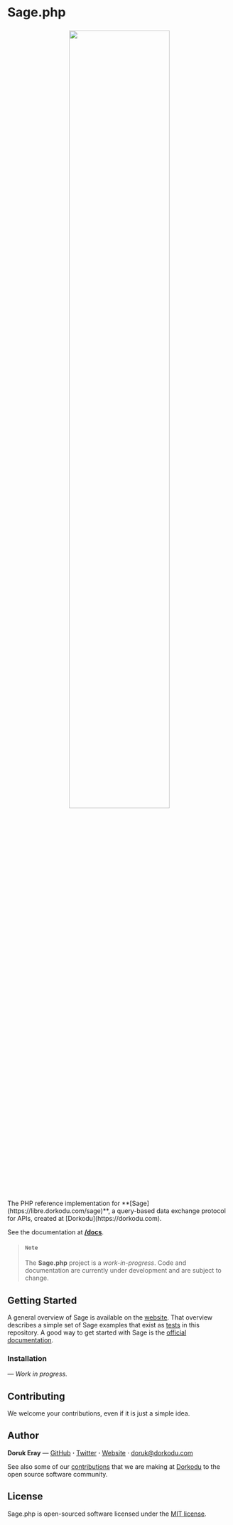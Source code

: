 # Sage.php

<p align="center">
  <img src="resources/sage-php.svg" style="width: 67%; margin: 5px auto;">
</p>
The PHP reference implementation for **[Sage](https://libre.dorkodu.com/sage)**, a query-based data exchange protocol for APIs, created at [Dorkodu](https://dorkodu.com).

See the documentation at **[/docs](./docs)**.

> #### `Note`
>
> The **Sage.php** project is a *work-in-progress*. 
> Code and documentation are currently under development and are subject to change.

## Getting Started

A general overview of Sage is available on the [website](https://libre.dorkodu.com/sage). 
That overview describes a simple set of Sage examples that exist as [tests](test) in this repository. 
A good way to get started with Sage is the [official documentation](https://libre.dorkodu.com/sage/learn).

### Installation

*— Work in progress.*

## Contributing

We welcome your contributions, even if it is just a simple idea.

## Author

**Doruk Eray** — [GitHub](https://github.com/dorukeray) **·** [Twitter](https://twitter.com/dorukeray_) **·** [Website](https://doruk.dorkodu.com) · [doruk@dorkodu.com](mailto:doruk@dorkodu.com) 

See also some of our [contributions](https://libre.dorkodu.com) that we are making at [Dorkodu](https://dorkodu.com) to the open source software community.

## License

Sage.php is open-sourced software licensed under the [MIT license](LICENSE).
